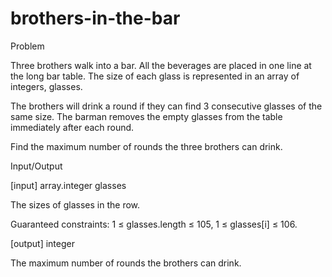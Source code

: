 # brothers-in-the-bar
Problem

Three brothers walk into a bar. All the beverages are placed in one line at the long bar table. The size of each glass is represented in an array of integers, glasses.

The brothers will drink a round if they can find 3 consecutive glasses of the same size. The barman removes the empty glasses from the table immediately after each round.

Find the maximum number of rounds the three brothers can drink.


Input/Output

[input] array.integer glasses

The sizes of glasses in the row.

Guaranteed constraints:
1 ≤ glasses.length ≤ 105,
1 ≤ glasses[i] ≤ 106.

[output] integer

The maximum number of rounds the brothers can drink.

